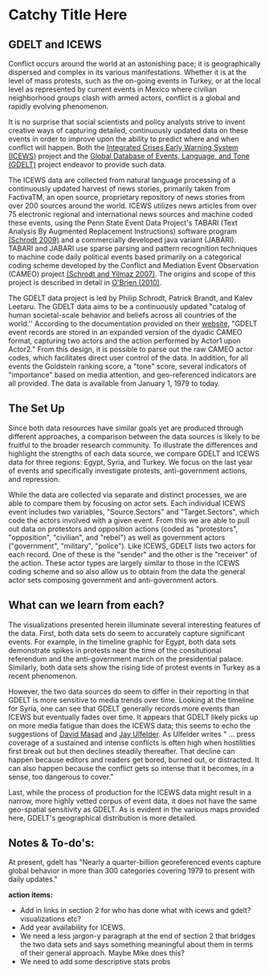 # Catchy Title Here

## GDELT and ICEWS

Conflict occurs around the world at an astonishing pace; it is geographically dispersed and complex in its various manifestations. Whether it is at the level of mass protests, such as the on-going events in Turkey, or at the local level as represented by current events in Mexico where civilian neighborhood groups clash with armed actors, conflict is a global and rapidly evolving phenomenon. 

It is no surprise that social scientists and policy analysts strive to invent creative ways of capturing detailed, continuously updated data on these events in order to improve upon the ability to predict where and when conflict will happen. Both the [Integrated Crises Early Warning System (ICEWS)](http://www.mbr-pwrc.usgs.gov/jeh/ImperfectDetection/Refs/OBrien%20et%20al%20data%20paper.pdf) project and the [Global Database of Events, Language, and Tone (GDELT)](http://gdelt.utdallas.edu) project endeavor to provide such data.  

The ICEWS data are collected from natural language processing of a continuously updated harvest of news stories, primarily taken from FactivaTM, an open source, proprietary repository of news stories from over 200 sources around the world. ICEWS utilizes news articles from over 75 electronic regional and international news sources and machine coded these events, using the Penn State Event Data Project's TABARI (Text Analysis By Augmented Replacement Instructions) software program [(Schrodt 2009)](http://qipsr.as.uky.edu/sites/default/files/Schrodt.EventData.Princeton2011.pdf) and a commercially developed java variant (JABARI). TABARI and JABARI use sparse parsing and pattern recognition techniques to machine code daily political events based primarily on a categorical coding scheme developed by the Conflict and Mediation Event Observation (CAMEO) project [(Schrodt and Yilmaz 2007)](http://eventdata.psu.edu/cameo.dir/CAMEO.CDB.09b5.pdf). The origins and scope of this project is described in detail in [O'Brien (2010)](http://www.mbr-pwrc.usgs.gov/jeh/ImperfectDetection/Refs/OBrien%20et%20al%20data%20paper.pdf).

The GDELT data project is led by Philip Schrodt, Patrick Brandt, and Kalev Leetaru. The GDELT data aims to be a continuously updated "catalog of human societal-scale behavior and beliefs across all countries of the world.'' According to the documentation provided on their [website](http://gdelt.utdallas.edu), "GDELT event records are stored in an expanded version of the dyadic CAMEO format, capturing two actors and the action performed by Actor1 upon Actor2." From this design, it is possible to parse out the raw CAMEO actor codes, which facilitates direct user control of the data. In addition, for all events the Goldstein ranking score, a "tone" score, several indicators of "importance" based on media attention, and geo-referenced indicators are all provided. The data is available from January 1, 1979 to today. 

## The Set Up

Since both data resources have similar goals yet are produced through different approaches, a comparison between the data sources is likely to be fruitful to the broader research community. To illustrate the differences and highlight the strengths of each data source, we compare GDELT and ICEWS data for three regions: Egypt, Syria, and Turkey. We focus on the last year of events and specifically investigate protests, anti-government actions, and repression. 

While the data are collected via separate and distinct processes, we are able to compare them by focusing on actor sets. Each individual ICEWS event includes two variables, "Source.Sectors" and "Target.Sectors", which code the actors involved with a given event. From this we are able to pull out data on protestors and opposition actions (coded as "protestors", "opposition", "civilian", and "rebel") as well as government actors ("government", "military", "police"). Like ICEWS, GDELT lists two actors for each record. One of these is the "sender" and the other is the "receiver" of the action. These actor types are largely similar to those in the ICEWS coding scheme and so also allow us to obtain from the data the general actor sets composing government and anti-government actors. 

## What can we learn from each?

The visualizations presented herein illuminate several interesting features of the data. First, both data sets do seem to accurately capture significant events. For example, in the timeline graphic for Egypt, both data sets demonstrate spikes in protests near the time of the consitutional referendum and the anti-government march on the presidential palace. Similarly, both data sets show the rising tide of protest events in Turkey as a recent phenomenon. 

However, the two data sources do seem to differ in their reporting in that GDELT is more sensitive to media trends over time. Looking at the timeline for Syria, one can see that GDELT generally records more events than ICEWS but eventually fades over time. It appears that GDELT likely picks up on more media fatigue than does the ICEWS data; this seems to echo the suggestions of [David Masad](http://themonkeycage.org/2013/07/09/how-computers-can-help-us-track-violent-conflicts-including-right-now-in-syria/) and [Jay Ulfelder](http://dartthrowingchimp.wordpress.com/2013/05/16/challenges-in-measuring-violent-conflict-syria-edition/). As Ulfelder writes "
... press coverage of a sustained and intense conflicts is often high when hostilities first break out but then declines steadily thereafter. That decline can happen because editors and readers get bored, burned out, or distracted. It can also happen because the conflict gets so intense that it becomes, in a sense, too dangerous to cover." 

Last, while the process of production for the ICEWS data might result in a narrow, more highly vetted corpus of event data, it does not have the same geo-spatial sensitivity as GDELT. As is evident in the various maps provided here, GDELT's geographical distribution is more detailed. 

## Notes & To-do's:

At present, gdelt has "Nearly a quarter-billion georeferenced events capture global behavior in more than 300 categories covering 1979 to present with daily updates."

**action items:**

- Add in links in section 2 for who has done what with icews and gdelt? visualizations etc? 
- Add year availability for ICEWS. 
- We need a less jargon-y paragraph at the end of section 2 that bridges the two data sets and says something meaningful about them in terms of their general approach. Maybe Mike does this? 
- We need to add some descriptive stats probs


